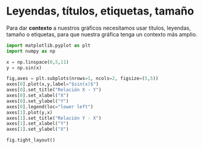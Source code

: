 # Leyendas, títulos, etiquetas, tamaño

Para dar **contexto** a nuestros gráficos necesitamos usar títulos, leyendas, tamaño o etiquetas, para que nuestra gráfica tenga un contexto más amplio.

```python
import matplotlib.pyplot as plt
import numpy as np

x = np.linspace(0,5,11)
y = np.sin(x)

fig,axes = plt.subplots(nrows=1, ncols=2, figsize=(5,5))
axes[0].plot(x,y,label="$sin(x)$")
axes[0].set_title("Relación X - Y")
axes[0].set_xlabel("X")
axes[0].set_ylabel("Y")
axes[0].legend(loc="lower left")
axes[1].plot(y,x)
axes[1].set_title("Relación Y - X")
axes[1].set_xlabel("Y")
axes[1].set_ylabel("X")

fig.tight_layout()
```